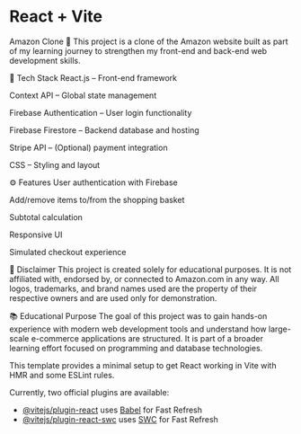 # React + Vite

Amazon Clone 🛒
This project is a clone of the Amazon website built as part of my learning journey to strengthen my front-end and back-end web development skills.

🔧 Tech Stack
React.js – Front-end framework

Context API – Global state management

Firebase Authentication – User login functionality

Firebase Firestore – Backend database and hosting

Stripe API – (Optional) payment integration

CSS – Styling and layout

⚙️ Features
User authentication with Firebase

Add/remove items to/from the shopping basket

Subtotal calculation

Responsive UI

Simulated checkout experience

📌 Disclaimer
This project is created solely for educational purposes.
It is not affiliated with, endorsed by, or connected to Amazon.com in any way.
All logos, trademarks, and brand names used are the property of their respective owners and are used only for demonstration.

📚 Educational Purpose
The goal of this project was to gain hands-on experience with modern web development tools and understand how large-scale e-commerce applications are structured. It is part of a broader learning effort focused on programming and database technologies.

This template provides a minimal setup to get React working in Vite with HMR and some ESLint rules.

Currently, two official plugins are available:

- [@vitejs/plugin-react](https://github.com/vitejs/vite-plugin-react/blob/main/packages/plugin-react/README.md) uses [Babel](https://babeljs.io/) for Fast Refresh
- [@vitejs/plugin-react-swc](https://github.com/vitejs/vite-plugin-react-swc) uses [SWC](https://swc.rs/) for Fast Refresh
